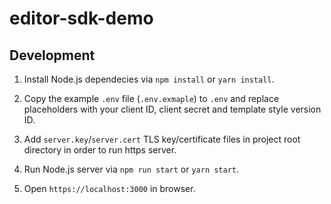 # editor-sdk-demo

## Development

1. Install Node.js dependecies via `npm install` or `yarn install`.

2. Copy the example `.env` file (`.env.exmaple`) to `.env` and replace placeholders with your client ID, client secret and template style version ID.

3. Add `server.key`/`server.cert` TLS key/certificate files in project root directory in order to run https server.

4. Run Node.js server via `npm run start` or `yarn start`.

5. Open `https://localhost:3000` in browser.